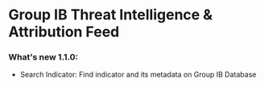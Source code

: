 # Group IB Threat Intelligence & Attribution Feed
### What's new 1.1.0:
- Search Indicator: Find indicator and its metadata on Group IB Database